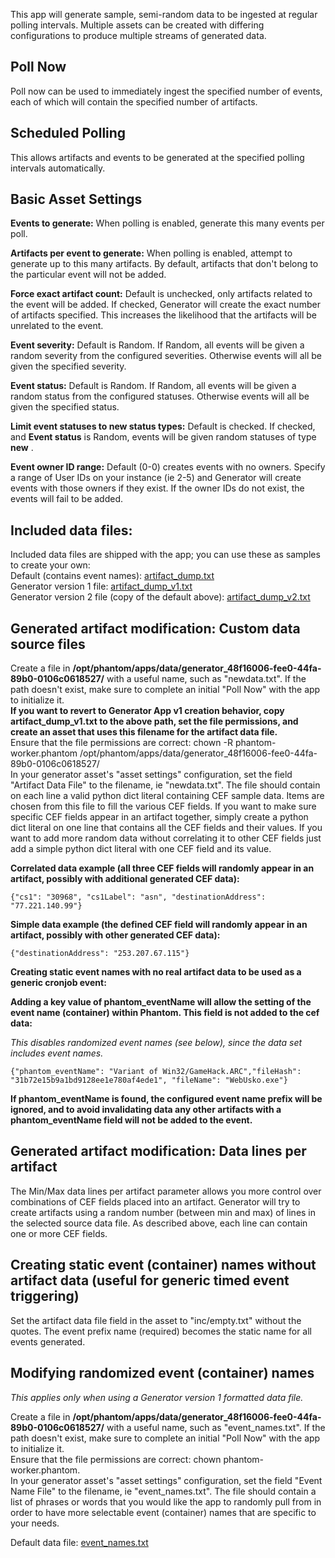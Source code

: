 [comment]: # " File: README.md"
[comment]: # "  Copyright (c) 2016-2023 Splunk Inc."
[comment]: # ""
[comment]: # "Licensed under the Apache License, Version 2.0 (the 'License');"
[comment]: # "you may not use this file except in compliance with the License."
[comment]: # "You may obtain a copy of the License at"
[comment]: # ""
[comment]: # "    http://www.apache.org/licenses/LICENSE-2.0"
[comment]: # ""
[comment]: # "Unless required by applicable law or agreed to in writing, software distributed under"
[comment]: # "the License is distributed on an 'AS IS' BASIS, WITHOUT WARRANTIES OR CONDITIONS OF ANY KIND,"
[comment]: # "either express or implied. See the License for the specific language governing permissions"
[comment]: # "and limitations under the License."
[comment]: # ""
This app will generate sample, semi-random data to be ingested at regular polling intervals.
Multiple assets can be created with differing configurations to produce multiple streams of
generated data.

## Poll Now

Poll now can be used to immediately ingest the specified number of events, each of which will
contain the specified number of artifacts.

## Scheduled Polling

This allows artifacts and events to be generated at the specified polling intervals automatically.

## Basic Asset Settings

**Events to generate:** When polling is enabled, generate this many events per poll.

**Artifacts per event to generate:** When polling is enabled, attempt to generate up to this many
artifacts. By default, artifacts that don't belong to the particular event will not be added.

**Force exact artifact count:** Default is unchecked, only artifacts related to the event will be
added. If checked, Generator will create the exact number of artifacts specified. This increases the
likelihood that the artifacts will be unrelated to the event.

**Event severity:** Default is Random. If Random, all events will be given a random severity from
the configured severities. Otherwise events will all be given the specified severity.

**Event status:** Default is Random. If Random, all events will be given a random status from the
configured statuses. Otherwise events will all be given the specified status.

**Limit event statuses to new status types:** Default is checked. If checked, and **Event status**
is Random, events will be given random statuses of type **new** .

**Event owner ID range:** Default (0-0) creates events with no owners. Specify a range of User IDs
on your instance (ie 2-5) and Generator will create events with those owners if they exist. If the
owner IDs do not exist, the events will fail to be added.

## Included data files:

  
Included data files are shipped with the app; you can use these as samples to create your own:  
Default (contains event names): [artifact_dump.txt](inc/artifact_dump.txt)  
Generator version 1 file: [artifact_dump_v1.txt](inc/artifact_dump_v1.txt)  
Generator version 2 file (copy of the default above):
[artifact_dump_v2.txt](inc/artifact_dump_v2.txt)

## Generated artifact modification: Custom data source files

Create a file in **/opt/phantom/apps/data/generator_48f16006-fee0-44fa-89b0-0106c0618527/** with a
useful name, such as "newdata.txt". If the path doesn't exist, make sure to complete an initial
"Poll Now" with the app to initialize it.  
**If you want to revert to Generator App v1 creation behavior, copy artifact_dump_v1.txt to the
above path, set the file permissions, and create an asset that uses this filename for the artifact
data file.**  
Ensure that the file permissions are correct: chown -R phantom-worker.phantom
/opt/phantom/apps/data/generator_48f16006-fee0-44fa-89b0-0106c0618527/  
In your generator asset's "asset settings" configuration, set the field "Artifact Data File" to the
filename, ie "newdata.txt". The file should contain on each line a valid python dict literal
containing CEF sample data. Items are chosen from this file to fill the various CEF fields. If you
want to make sure specific CEF fields appear in an artifact together, simply create a python dict
literal on one line that contains all the CEF fields and their values. If you want to add more
random data without correlating it to other CEF fields just add a simple python dict literal with
one CEF field and its value.  

**Correlated data example (all three CEF fields will randomly appear in an artifact, possibly with
additional generated CEF data):**

    {"cs1": "30968", "cs1Label": "asn", "destinationAddress": "77.221.140.99"}
        

  

**Simple data example (the defined CEF field will randomly appear in an artifact, possibly with
other generated CEF data):**

    {"destinationAddress": "253.207.67.115"}
        

  

**Creating static event names with no real artifact data to be used as a generic cronjob event:**

  

**Adding a key value of phantom_eventName will allow the setting of the event name (container)
within Phantom. This field is not added to the cef data:**

*This disables randomized event names (see below), since the data set includes event names.*

    {"phantom_eventName": "Variant of Win32/GameHack.ARC","fileHash": "31b72e15b9a1bd9128ee1e780af4ede1", "fileName": "WebUsko.exe"}
        

  

**If phantom_eventName is found, the configured event name prefix will be ignored, and to avoid
invalidating data any other artifacts with a phantom_eventName field will not be added to the
event.**

## Generated artifact modification: Data lines per artifact

The Min/Max data lines per artifact parameter allows you more control over combinations of CEF
fields placed into an artifact. Generator will try to create artifacts using a random number
(between min and max) of lines in the selected source data file. As described above, each line can
contain one or more CEF fields.

  

## Creating static event (container) names without artifact data (useful for generic timed event triggering)

Set the artifact data file field in the asset to "inc/empty.txt" without the quotes. The event
prefix name (required) becomes the static name for all events generated.

  

## Modifying randomized event (container) names

*This applies only when using a Generator version 1 formatted data file.*

Create a file in **/opt/phantom/apps/data/generator_48f16006-fee0-44fa-89b0-0106c0618527/** with a
useful name, such as "event_names.txt". If the path doesn't exist, make sure to complete an initial
"Poll Now" with the app to initialize it.  
Ensure that the file permissions are correct: chown phantom-worker.phantom.  
In your generator asset's "asset settings" configuration, set the field "Event Name File" to the
filename, ie "event_names.txt". The file should contain a list of phrases or words that you would
like the app to randomly pull from in order to have more selectable event (container) names that are
specific to your needs.  
  
Default data file: [event_names.txt](inc/event_names.txt)

